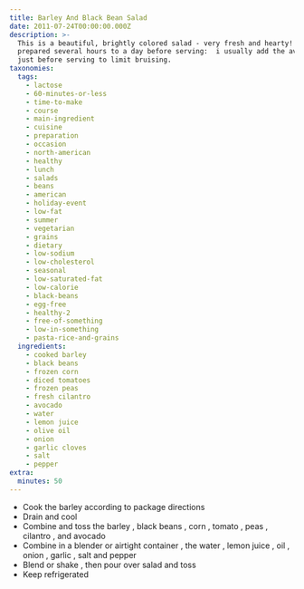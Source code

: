 ```yaml
---
title: Barley And Black Bean Salad
date: 2011-07-24T00:00:00.000Z
description: >-
  This is a beautiful, brightly colored salad - very fresh and hearty!  best
  prepared several hours to a day before serving:  i usually add the avocado
  just before serving to limit bruising.
taxonomies:
  tags:
    - lactose
    - 60-minutes-or-less
    - time-to-make
    - course
    - main-ingredient
    - cuisine
    - preparation
    - occasion
    - north-american
    - healthy
    - lunch
    - salads
    - beans
    - american
    - holiday-event
    - low-fat
    - summer
    - vegetarian
    - grains
    - dietary
    - low-sodium
    - low-cholesterol
    - seasonal
    - low-saturated-fat
    - low-calorie
    - black-beans
    - egg-free
    - healthy-2
    - free-of-something
    - low-in-something
    - pasta-rice-and-grains
  ingredients:
    - cooked barley
    - black beans
    - frozen corn
    - diced tomatoes
    - frozen peas
    - fresh cilantro
    - avocado
    - water
    - lemon juice
    - olive oil
    - onion
    - garlic cloves
    - salt
    - pepper
extra:
  minutes: 50
---
```

 - Cook the barley according to package directions
 - Drain and cool
 - Combine and toss the barley , black beans , corn , tomato , peas , cilantro , and avocado
 - Combine in a blender or airtight container , the water , lemon juice , oil , onion , garlic , salt and pepper
 - Blend or shake , then pour over salad and toss
 - Keep refrigerated
